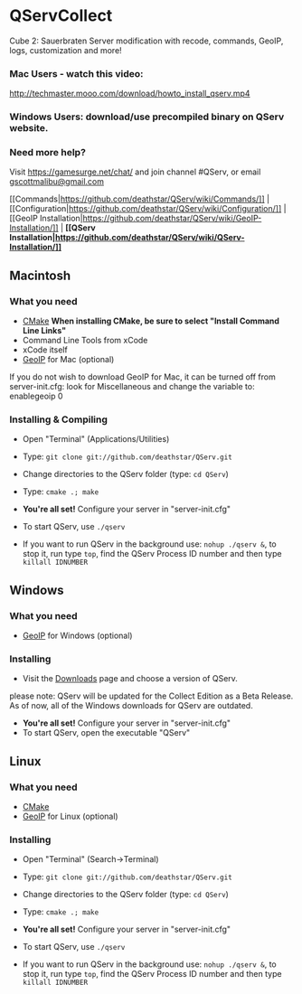 # QServCollect
Cube 2: Sauerbraten Server modification with recode, commands, GeoIP, logs, customization and more!

### Mac Users - watch this video:
http://techmaster.mooo.com/download/howto_install_qserv.mp4

### Windows Users: download/use precompiled binary on QServ website.

### Need more help? 
Visit https://gamesurge.net/chat/ and join channel #QServ, or email gscottmalibu@gmail.com

[[Commands|https://github.com/deathstar/QServ/wiki/Commands/]] |
[[Configuration|https://github.com/deathstar/QServ/wiki/Configuration/]] | 
[[GeoIP Installation|https://github.com/deathstar/QServ/wiki/GeoIP-Installation/]] |
**[[QServ Installation|https://github.com/deathstar/QServ/wiki/QServ-Installation/]]**

## Macintosh 
### What you need
- [CMake](http://www.cmake.org/cmake/resources/software.html)
**When installing CMake, be sure to select "Install Command Line Links"**
- Command Line Tools from xCode
- xCode itself 
- [GeoIP](http://www.maxmind.com/en/installation) for Mac (optional)

If you do not wish to download GeoIP for Mac, it can be turned off from server-init.cfg: look for Miscellaneous and change the variable to: enablegeoip 0

### Installing & Compiling
- Open "Terminal" (Applications/Utilities)
- Type: `git clone git://github.com/deathstar/QServ.git`
- Change directories to the QServ folder (type: `cd QServ`)
- Type: `cmake .; make`

- **You're all set!** Configure your server in "server-init.cfg"  
- To start QServ, use `./qserv`
- If you want to run QServ in the background use: `nohup ./qserv &`, to stop it, run type `top`, find the QServ Process ID number and then type `killall IDNUMBER`

## Windows
### What you need
- [GeoIP](http://www.maxmind.com/en/installation) for Windows (optional)

### Installing 
- Visit the [Downloads](https://github.com/deathstar/QServ/downloads) page and choose a version of QServ.

please note: QServ will be updated for the Collect Edition as a Beta Release. As of now, all of the Windows downloads for QServ are outdated. 

- **You're all set!** Configure your server in "server-init.cfg" 
- To start QServ, open the executable "QServ"

## Linux 
### What you need
- [CMake](http://www.cmake.org/cmake/resources/software.html)
- [GeoIP](http://www.maxmind.com/en/installation) for Linux (optional)

### Installing 
- Open "Terminal" (Search->Terminal)
- Type: `git clone git://github.com/deathstar/QServ.git`
- Change directories to the QServ folder (type: `cd QServ`)
- Type: `cmake .; make`

- **You're all set!** Configure your server in "server-init.cfg"  
- To start QServ, use `./qserv`
- If you want to run QServ in the background use: `nohup ./qserv &`, to stop it, run type `top`, find the QServ Process ID number and then type `killall IDNUMBER`
